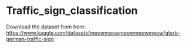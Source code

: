 # Traffic_sign_classification
Download the dataset from here:
https://www.kaggle.com/datasets/meowmeowmeowmeowmeow/gtsrb-german-traffic-sign
